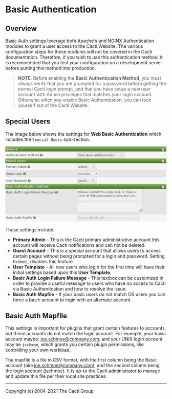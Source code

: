# Basic Authentication

## Overview

Basic Auth settings leverage both Apache's and NGINX Authentication modules
to grant a user access to the Cacti Website.  The various configuration steps
for these modules will not be covered in the Cacti documentation.  Therefore,
if you wish to use this authentication method, it is recommended that
you test your configuration on a development server before putting this
method into production.

> **NOTE**: Before enabling the **Basic Authentication Method**, you must 
> always verify that you are prompted for a password before getting the
> normal Cacti login prompt, and that you have setup a new user account
> with Admin privileges that matches your login account.  Otherwise
> when you enable Basic Authentication, you can lock yourself out of the
> Cacti Website.

## Special Users

The image below shows the settings for **Web Basic Authentication** which
includes the `Special Users` sub-section.

![Basic Auth Settings](images/settings-auth-basic.png)

Those settings include:

- **Primary Admin** - This is the Cacti primary administrative account
  this account will receive Cacti notifications and can not be deleted.
- **Guest Account** - This is a special account that allows users to
  access certain pages without being prompted for a login and password.
  Setting to `None`, disables this feature.
- **User Template** - All new users who login for the first time will
  have their initial settings based upon this **User Template**.
- **Basic Auth Login Failure Message** - This textbox can be customized
  in order to provide a useful message to users who have no access to
  Cacti via Basic Authentication and how to resolve the issue.
- **Basic Auth Mapfile** - If your basic users do not match OS users
  you can force a basic account to login with an alternate account.

## Basic Auth Mapfile

This settings is important for plugins that grant certain features
to accounts, but those accounts do not match the login account.  For
example, your basic account maybe: joe.schmoe@company.com, and your
UNIX login account may be `jschmoe`, which grants you certain
plugin permissions, like controlling your own workload.

The mapfile is a file in CSV format, with the first column
being the Basic account (aka joe.schmoe@company.com), and the second 
column being the login account (jschmoe).  It is up-to the Cacti 
administrator to manage and update this file per their local 
site practices.

---
<copy>Copyright (c) 2004-2021 The Cacti Group</copy>
